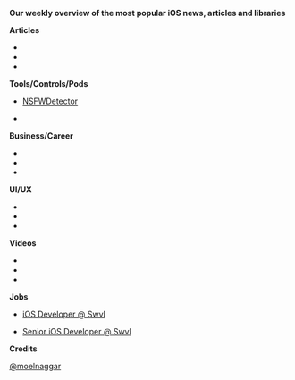 **Our weekly overview of the most popular iOS news, articles and libraries**


**Articles**

*
*
*

**Tools/Controls/Pods**

* [NSFWDetector](https://github.com/lovoo/NSFWDetector)

*

**Business/Career**

*
*
*

**UI/UX**

*
*
*

**Videos**

*
*
*

**Jobs**

* [iOS Developer @ Swvl](https://swvl.workable.com/j/718079AB10)

* [Senior iOS Developer @ Swvl](https://swvl.workable.com/j/C68EC5FBBF)

**Credits**
 
[@moelnaggar](https://github.com/MoElnaggar14)
